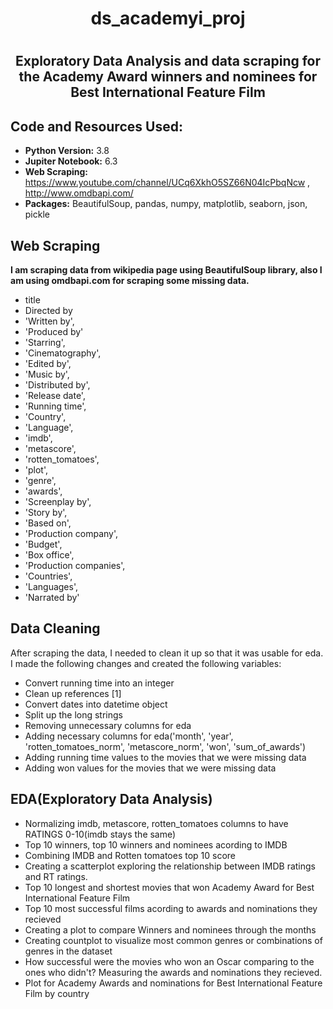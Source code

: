 # <h1 align="center">ds_academyi_proj</h1>
# <h2 align="center">Exploratory Data Analysis and data scraping for the Academy Award winners and nominees for Best International Feature Film</h2>

## Code and Resources Used:
* **Python Version:** 3.8
* **Jupiter Notebook:** 6.3
* **Web Scraping:** https://www.youtube.com/channel/UCq6XkhO5SZ66N04IcPbqNcw , http://www.omdbapi.com/
* **Packages:**  BeautifulSoup, pandas, numpy, matplotlib, seaborn, json, pickle

## Web Scraping
**I am scraping data from wikipedia page using BeautifulSoup library, also I am using omdbapi.com for scraping some missing data.**
* title
* Directed by
* 'Written by',
* 'Produced by'
* 'Starring', 
* 'Cinematography',
* 'Edited by',
* 'Music by',
* 'Distributed by',
* 'Release date',
* 'Running time',
* 'Country', 
* 'Language',
* 'imdb', 
* 'metascore',
* 'rotten_tomatoes', 
* 'plot', 
* 'genre', 
* 'awards', 
* 'Screenplay by',
* 'Story by', 
* 'Based on', 
* 'Production company', 
* 'Budget', 
* 'Box office',
* 'Production companies', 
* 'Countries', 
* 'Languages', 
* 'Narrated by'


## Data Cleaning
After scraping the data, I needed to clean it up so that it was usable for eda. I made the following changes and created the following variables:
* Convert running time into an integer
* Clean up references [1]
* Convert dates into datetime object
* Split up the long strings
* Removing unnecessary columns for eda 
* Adding necessary columns for eda('month', 'year', 'rotten_tomatoes_norm', 'metascore_norm', 'won', 'sum_of_awards')
* Adding running time values to the movies that we were missing data
* Adding won values for the movies that we were missing data

## EDA(Exploratory Data Analysis)
*  Normalizing imdb, metascore, rotten_tomatoes columns to have RATINGS 0-10(imdb stays the same)
*  Top 10 winners, top 10 winners and nominees acording to IMDB
*  Combining IMDB and Rotten tomatoes top 10 score
*  Creating a scatterplot exploring the relationship between IMDB ratings and RT ratings.
*  Top 10 longest and shortest movies that won Academy Award for Best International Feature Film
*  Top 10 most successful films acording to awards and nominations they recieved
*  Creating a plot to compare Winners and nominees through the months
*  Creating countplot to visualize most common genres or combinations of genres in the dataset
*  How successful were the movies who won an Oscar comparing to the ones who didn't? Measuring the awards and nominations they recieved.
*  Plot for  Academy Awards and nominations for Best International Feature Film  by country
